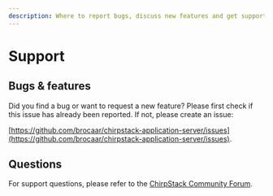 ```yaml
---
description: Where to report bugs, discuss new features and get support from the community.
---
```


# Support

## Bugs & features

Did you find a bug or want to request a new feature? Please first check if
this issue has already been reported. If not, please create an issue:

[https://github.com/brocaar/chirpstack-application-server/issues](https://github.com/brocaar/chirpstack-application-server/issues).

## Questions

For support questions, please refer to the [ChirpStack Community Forum](https://forum.chirpstack.io/).
